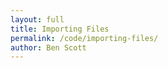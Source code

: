 ```yaml
---
layout: full
title: Importing Files
permalink: /code/importing-files/
author: Ben Scott
---
```



<script deferred type="module">

///
/// SNWG - make your own files day
///
/// 2017-10-24 Ben Scott @evan-erdos bescott.org
///
import * as M from '../evan-erdos/module.js'

// a rate of rotation and delta time
let rate = 3, dt = 0

let terrain = new M.Object3D()
let spinner = new M.Object3D()

let cube = new M.Mesh(
    new M.CubeGeometry(10,10,10),
    new M.MeshStandardMaterial({ color:0xDDDDDD }))
    cube.position.set(-50,0,0)
    cube.receiveShadow = true
    cube.castShadow = true
    terrain.add(cube)


let box = new M.Mesh(
    new M.CubeGeometry(20,20,15),
    new M.MeshStandardMaterial({ color:0xBBAAAA }))
    box.position.set(30,0,10)
    box.receiveShadow = true
    box.castShadow = true
    terrain.add(box)


let tree = new M.Mesh(
    new M.CubeGeometry(5,30,6),
    new M.MeshStandardMaterial({ color:0x777777 }))
    tree.position.set(30,0,-40)
    tree.receiveShadow = true
    tree.castShadow = true
    terrain.add(tree)


let ground = new M.Mesh(
    new M.PlaneGeometry(1e2,1e2,32,32),
    new M.MeshPhongMaterial({ color:0xAAAAAA }))
    ground.rotation.set(-Math.PI/2,0,0)
    ground.castShadow = true
    ground.receiveShadow = true
    terrain.add(ground)




let tetrahedron = new M.Mesh(
    new M.TetrahedronGeometry(1,2),
    new M.MeshStandardMaterial({
        wireframe: true,
        color: 0xFFFFFFAA,
        metalness: 0.3,
        roughness: 0.6,
        emissiveIntensity: 1.5, }))
    tetrahedron.position.set(0,2.5,0)
    tetrahedron.scale.set(1,2,1)
    spinner.add(tetrahedron)


let sphere = new M.Mesh(
    new M.SphereGeometry(0.8,32,32),
    new M.MeshStandardMaterial({
        color: 0xFFAAEEAA,
        metalness: 0.1,
        roughness: 0.8, }))
    sphere.position.set(0,3,0)
    sphere.receiveShadow = true
    sphere.castShadow = true
    spinner.add(sphere)


let diamond = new M.Mesh(
    new M.IcosahedronGeometry(0.25,0),
    new M.MeshStandardMaterial({
        color: 0xC1BAB1,
        metalness: 0.8,
        roughness: 0.3, }))
    diamond.position.set(0,1,0)
    diamond.receiveShadow = true
    diamond.castShadow = true
    spinner.add(diamond)


let torus = new M.Mesh(
    new M.TorusKnotGeometry(1,0.1,32,16),
    new M.MeshStandardMaterial({
        color: 0x00FFAA,
        metalness: 0.0,
        roughness: 1.0, }))
    torus.position.set(0,0.5,0)
    torus.rotation.set(Math.PI/2,Math.PI/9,0)
    torus.receiveShadow = true
    torus.castShadow = true
    spinner.add(torus)


function createPylon() {

    let light = new M.PointLight(0xFFDDFF, 1, 10, 2)
        light.position.set(0,1.5,0)
        light.castShadow = true
        light.shadow.camera.far = 100

    let bulb = new M.Mesh(
        new M.CylinderGeometry(0.1,0.1,0.5,8,2),
        new M.MeshStandardMaterial({
            color: 0xFFFFFF,
            emissive: 0xFFFFFF,
            emissiveIntensity: 2, }))
        bulb.position.set(0,1.7,0)
        bulb.castShadow = false
        bulb.receiveShadow = false

    let pylon = new M.Mesh(
        new M.CylinderGeometry(0.1,0.2,2.5,8,4),
        new M.MeshStandardMaterial({
            flatShading: true,
            color: 0xBBEEFF,
            metalness: 0.1,
            roughness: 0.1,
            emissive: 0x777777, }))
        pylon.add(light, bulb)
        pylon.rotation.set(Math.PI/2,0,0)
        pylon.position.set(0,3,1.5)
        pylon.castShadow = false
        pylon.receiveShadow = false

    return pylon
}

function* angles() { yield 0; yield 180 }

for (let theta of angles()) {
    let o = new M.Object3D()
    o.add(createPylon())
    o.rotateY(M.Math.degToRad(theta))
    spinner.add(o)
}

spinner.position.set(4,2.5,0)



/// called when the page is loaded by the renderer
async function onload(context, load) {

    let [sound] = await load('red-alert.wav')
    let alarm = new M.PositionalAudio(context.listener)
        alarm.setBuffer(sound) // alarm.play()
        terrain.add(alarm)

    let [skybox] = await load('arrakis-day.hdr')
        context.setEnvMap(skybox)

    let images = [ 'planet-albedo.png', 'planet-normal.jpg', ]
    let others = [ 'planet-physic.png', 'star-albedo.png', ]
    let [albedo, normal] = await load(...images)
    let [physic, lucent] = await load(...others)
    let material = new M.MeshPhysicalMaterial({
        color:0xBBEEFF, map:albedo, alphaMap:null,
        normalMap:normal, normalScale:new M.Vector2(1.0,1.0),
        envMap:skybox, envMapIntensity:1.0,
        aoMap:physic, aoMapIntensity:1.0,
        roughnessMap:physic, roughness:1.0,
        metalnessMap:physic, metalness:0.5,
        emissive:0xFFF, emissiveMap:lucent, emissiveIntensity:1.5,
        reflectivity:0.5, clearCoat:0.5, clearCoatRoughness:0.5, })

    let table = new M.Mesh(new M.CubeGeometry(10,1,10), material)
        table.position.set(0,1,0)
        terrain.add(table)
}

/// called before rendering the scene
function update(time=0.01) {
    dt += time
    torus.position.z = 10*Math.sin(1+dt)*time
    torus.position.x = Math.cos(dt)*time
    torus.rotateY(-2*rate*time)
    spinner.rotateY(rate*time)
}

/// called when clicking on an object
function onclick(object) {
    if (object.material===undefined) return
    object.material.emissive = 0x111111
    object.material.emissiveIntensity = 2
    object.material.needsUpdate = true
}

/// create the renderer and pass it all in
let renderer = new M.Renderer({
    onload, update, onclick,
    position: { x:0, y:6, z:10 },
    objects: [spinner, terrain],
    path: '../evan-erdos/' })

</script>


